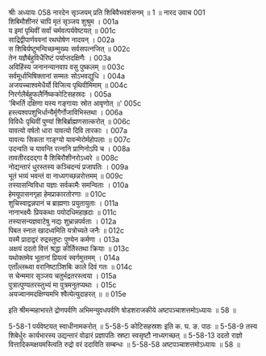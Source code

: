 श्रीः
अध्यायः 058
नारदेन सृञ्जयम् प्रति शिबिवैभवशंसनम् ॥ 1 ॥
नारद उवाच 	001  
शिबिमौशीनरं चापि मृतं सृञ्जय शुश्रुम ।	001a  
य इमां पृथिवीं सर्वां चर्मवत्पर्यवेष्टयत् ॥	001c  
साद्रिद्वीपार्णववनां रथघोषेण नादयन् ।	002a  
स शिबिर्यष्टुमन्विच्छन्मुख्यः सर्वसपत्नजित् ॥	002c  
तेन यज्ञैर्बहुविधैरिष्टं पर्याप्तदक्षिणैः ।	003a  
अविहिंस्य जनानन्यानवाप वसु पुष्कलम् ॥	003c  
सर्वमूर्धाभिषिक्तानां सम्मतः सोऽभवद्युधि ।	004a  
अजयच्चाश्वमेधैर्यो विजित्य पृथिवीमिमाम् ॥	004c  
निरर्गलैर्बहुफलैर्निष्ककोटिसहस्रदः ।	005a  
\'बिभर्ति दक्षिणा यस्य गङ्गायाः स्रोत आवृणोत् ॥\'	005c  
हस्त्यश्वपशुभिर्धान्यैर्मृगैर्गोजाविभिस्तथा ।	006a  
विविधैः पृथिवीं पुण्यां शिबिर्ब्राह्मणसात्करोत् ॥	006c  
यावत्यो वर्षतो धारा यावत्यो दिवि तारकाः ।	007a  
यावत्यः सिकता गाङ्ग्यो यावन्मेरोर्महोपलाः ॥	007c  
उदन्वति च यावन्ति रत्नानि प्राणिनोऽपि च ।	008a  
तावतीरददद्गा वै शिबिरौशीनरोऽध्वरे ॥	008c  
नोद्यन्तारं धुरस्तस्य कञ्चिदन्यं प्रजापतिः ।	009a  
भूतं भव्यं भवन्तं वा नाध्यगच्छन्नरोत्तमम् ॥	009c  
तस्यासन्विविधा यज्ञाः सर्वकामैः समन्विताः ।	010a  
हेमयूपासनगृहा हेमप्राकारतोरणाः ॥	010c  
शुचिस्वाद्वन्नपानं च ब्राह्मणाः प्रयुतायुताः ।	011a  
नानाभक्ष्यैः प्रियकथाः पयोदधिमहाह्रदाः ॥	011c  
तस्यासन्यज्ञवाटेषु नद्यः शुभ्रान्नपर्वताः ।	012a  
पिबत स्नात खादध्वमिति यत्रोच्यते जनैः ॥	012c  
यस्मै प्रादाद्वरं रुद्रस्तुष्टः पुण्येन कर्मणा ।	013a  
अक्षयं ददतो वित्तं श्रद्धा कीर्तिस्तथा क्रियाः ॥	013c  
यथोक्तमेव भूतानां प्रियत्वं स्वर्गमुत्तमम् ।	014a  
एताँल्लब्ध्वा वरानिष्टाञ्शिबिः काले दिवं गतः ॥	014c  
स चेन्ममार सृञ्जय चतुर्भद्रतरस्त्वया ।	015a  
पुत्रात्पुण्यतरस्तुभ्यं मा पुत्रमनुतप्यथाः ।	015c  
अयज्वानमदक्षिण्यमभि श्वैत्येत्युदाहरत् ॥ ॥	015e  

इति श्रीमन्महाभारते द्रोणपर्वणि अभिमन्युवधपर्वणि षोडशराजकीये अष्टपञ्चाशत्तमोऽध्यायः ॥ 58 ॥

5-58-1 पर्यवेष्टयत् स्वाधीनामकरोत् ॥ 5-58-5 कोटिसहस्रशः इति क. घ. ङ. पाठः ॥ 5-58-9 तस्य शिबेर्धुरः कार्यभारस्य उद्यन्तारं वोढारं प्रज्ञापतिः स्रष्टा स्वसृष्टौ नाध्यगच्छत् ॥ 5-58-13 ददतो राज्ञो वित्तादिकमक्षयमस्त्विति रुद्रो वरं ददाविति सम्बन्धः ॥ 5-58-58 अष्टपञ्चाशत्तमोऽध्यायः ॥ 58 ॥
